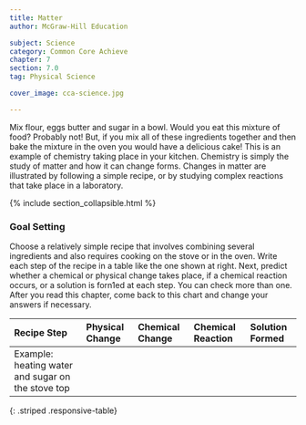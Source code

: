 ```yaml
---
title: Matter
author: McGraw-Hill Education

subject: Science
category: Common Core Achieve
chapter: 7
section: 7.0
tag: Physical Science

cover_image: cca-science.jpg

---
```

Mix flour, eggs butter and sugar in a bowl. Would you eat this mixture of food? Probably not! But, if you mix all of these ingredients together and then bake the mixture in the oven you would have a delicious cake! This is an example of chemistry taking place in your kitchen. Chemistry is simply the study of matter and how it can change forms. Changes in matter are illustrated by following a simple recipe, or by studying complex reactions that take place in a laboratory.

{% include section_collapsible.html %}

### Goal Setting

Choose a relatively simple recipe that involves combining several ingredients and also requires cooking on the stove or in the oven. Write each step of the recipe in a table like the one shown at right. Next, predict whether a chemical or physical change takes place, if a chemical reaction occurs, or a solution is forn1ed at each step. You can check more than one. After you read this chapter, come back to this chart and change your answers if necessary.

| Recipe Step | Physical Change | Chemical Change | Chemical Reaction | Solution Formed |
|:-|:-|:-|:-|:-|
| Example: heating water and sugar on the stove top |  |  |  |  |
{: .striped .responsive-table}
